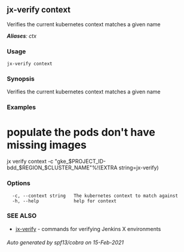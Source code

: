 ## jx-verify context

Verifies the current kubernetes context matches a given name

***Aliases**: ctx*

### Usage

```
jx-verify context
```

### Synopsis

Verifies the current kubernetes context matches a given name

### Examples

  # populate the pods don't have missing images
  jx verify context -c "gke_$PROJECT_ID-bdd_$REGION_$CLUSTER_NAME"%!(EXTRA string=jx-verify)

### Options

```
  -c, --context string   The kubernetes context to match against
  -h, --help             help for context
```

### SEE ALSO

* [jx-verify](jx-verify.md)	 - commands for verifying Jenkins X environments

###### Auto generated by spf13/cobra on 15-Feb-2021
